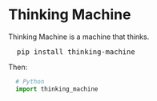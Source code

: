 # Thinking Machine
Thinking Machine is a machine that thinks.
<pre>
  pip install thinking-machine
</pre>
Then:
```Python
  # Python
  import thinking_machine
```
